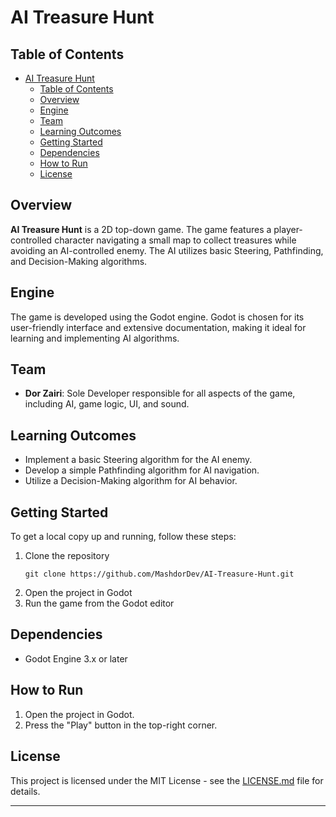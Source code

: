 # AI Treasure Hunt

## Table of Contents

- [AI Treasure Hunt](#ai-treasure-hunt)
  - [Table of Contents](#table-of-contents)
  - [Overview](#overview)
  - [Engine](#engine)
  - [Team](#team)
  - [Learning Outcomes](#learning-outcomes)
  - [Getting Started](#getting-started)
  - [Dependencies](#dependencies)
  - [How to Run](#how-to-run)
  - [License](#license)

## Overview

**AI Treasure Hunt** is a 2D top-down game. The game features a player-controlled character navigating a small map to collect treasures while avoiding an AI-controlled enemy. The AI utilizes basic Steering, Pathfinding, and Decision-Making algorithms.

## Engine

The game is developed using the Godot engine. Godot is chosen for its user-friendly interface and extensive documentation, making it ideal for learning and implementing AI algorithms.

## Team

- **Dor Zairi**: Sole Developer responsible for all aspects of the game, including AI, game logic, UI, and sound.

## Learning Outcomes

- Implement a basic Steering algorithm for the AI enemy.
- Develop a simple Pathfinding algorithm for AI navigation.
- Utilize a Decision-Making algorithm for AI behavior.

## Getting Started

To get a local copy up and running, follow these steps:

1. Clone the repository
   ```git
   git clone https://github.com/MashdorDev/AI-Treasure-Hunt.git
   ```
2. Open the project in Godot
3. Run the game from the Godot editor

## Dependencies

- Godot Engine 3.x or later

## How to Run

1. Open the project in Godot.
2. Press the "Play" button in the top-right corner.

## License

This project is licensed under the MIT License - see the [LICENSE.md](LICENSE.md) file for details.

___
